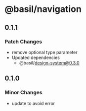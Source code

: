 # @basil/navigation

## 0.1.1

### Patch Changes

- remove optional type parameter
- Updated dependencies
  - @basil/design-system@0.3.0

## 0.1.0

### Minor Changes

- update to avoid error
